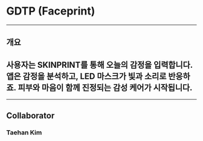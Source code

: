 # GDTP (Faceprint)
-------
## 개요
사용자는 SKINPRINT를 통해 오늘의 감정을 입력합니다.
앱은 감정을 분석하고, LED 마스크가 빛과 소리로 반응하죠.
피부와 마음이 함께 진정되는 감성 케어가 시작됩니다.
-------



-------
## Collaborator
### Taehan Kim
